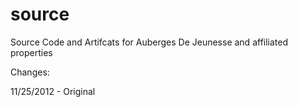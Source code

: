 source
======

Source Code and Artifcats for Auberges De Jeunesse and affiliated properties

Changes:

11/25/2012 - Original
